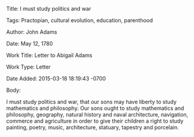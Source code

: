 Title:  I must study politics and war

Tags:   Practopian, cultural evolution, education, parenthood

Author: John Adams

Date:   May 12, 1780

Work Title: Letter to Abigail Adams

Work Type: Letter

Date Added: 2015-03-18 18:19:43 -0700

Body: 

I must study politics and war, that our sons may have liberty to study mathematics and philosophy. Our sons ought to study mathematics and philosophy, geography, natural history and naval architecture, navigation, commerce and agriculture in order to give their children a right to study painting, poetry, music, architecture, statuary, tapestry and porcelain.

